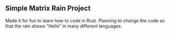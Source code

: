 ## Simple Matrix Rain Project

Made it for fun to learn how to code in Rust.
Planning to change the code so that the rain shows "Hello" in many different languages.
